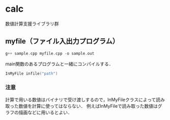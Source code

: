 # calc

数値計算支援ライブラリ群

## myfile（ファイル入出力プログラム）

```cpp
g++ sample.cpp myfile.cpp -o sample.out
```

main関数のあるプログラムと一緒にコンパイルする．

```cpp
InMyFile infile("path")
```

### 注意

計算で用いる数値はバイナリで受け渡しするので，InMyFileクラスによって読み取った数値を計算に使ってはならない．
例えばInMyFileで読み取った数値はグラフの描画などに用いるとよい．
